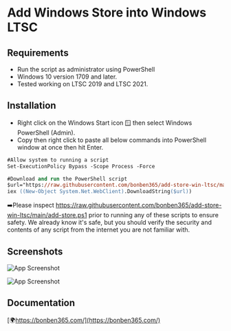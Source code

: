 
# Add Windows Store into Windows LTSC




## Requirements

- Run the script as administrator using PowerShell
- Windows 10 version 1709 and later.
- Tested working on LTSC 2019 and LTSC 2021.
  
## Installation

- Right click on the Windows Start icon 🪟 then select Windows PowerShell (Admin).
- Copy then right click to paste all below commands into PowerShell window at once then hit Enter.


```ps
#Allow system to running a script
Set-ExecutionPolicy Bypass -Scope Process -Force

#Download and run the PowerShell script
$url="https://raw.githubusercontent.com/bonben365/add-store-win-ltsc/main/add-store.ps1"
iex ((New-Object System.Net.WebClient).DownloadString($url))
```
➡️Please inspect https://raw.githubusercontent.com/bonben365/add-store-win-ltsc/main/add-store.ps1 prior to running any of these scripts to ensure safety. We already know it's safe, but you should verify the security and contents of any script from the internet you are not familiar with.

## Screenshots

![App Screenshot](https://s3.amazonaws.com/s3.bonben365.com/files/2023/b9CLMjMxxfzks7hFUrjHpPBiyFPOGjGQVawPAZZGk9wAkFHyij3yq7Kjl2WX.jpg)

![App Screenshot](https://s3.amazonaws.com/s3.bonben365.com/files/2023/vPvb9WHBpInz6Z0LSSRPpChEdrITY0YfXvNOvGNC7finthFKlSZNlYwvM03n.jpg)


## Documentation

[🌍https://bonben365.com/](https://bonben365.com/)


